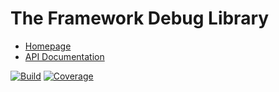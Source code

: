 # The Framework Debug Library

- [Homepage](https://the-framework.gitlab.io/libraries/debug.html)
- [API Documentation](https://the-framework.gitlab.io/libraries/debug/docs/)

[![Build](https://gitlab.com/the-framework/libraries/debug/badges/master/pipeline.svg)](https://gitlab.com/the-framework/libraries/debug/-/jobs)
[![Coverage](https://gitlab.com/the-framework/libraries/debug/badges/master/coverage.svg?job=test:php)](https://the-framework.gitlab.io/libraries/debug/coverage/)

